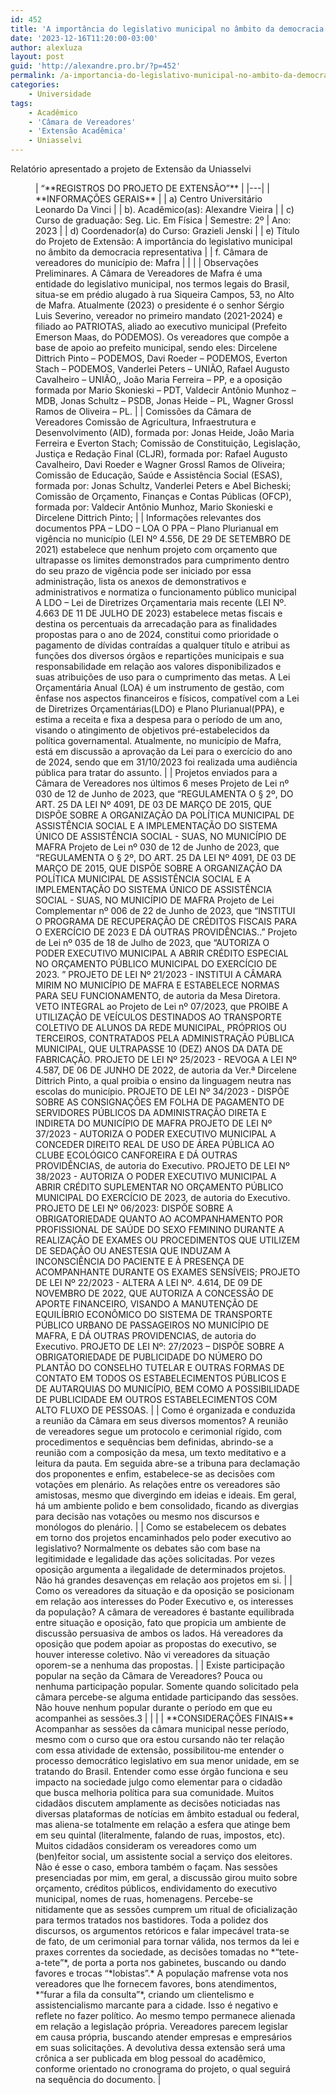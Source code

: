 ```yaml
---
id: 452
title: 'A importância do legislativo municipal no âmbito da democracia representativa'
date: '2023-12-16T11:20:00-03:00'
author: alexluza
layout: post
guid: 'http://alexandre.pro.br/?p=452'
permalink: /a-importancia-do-legislativo-municipal-no-ambito-da-democracia-representativa/
categories:
    - Universidade
tags:
    - Acadêmico
    - 'Câmara de Vereadores'
    - 'Extensão Acadêmica'
    - Uniasselvi
---
```


Relatório apresentado a projeto de Extensão da Uniasselvi

<figure class="wp-block-table">| “**REGISTROS DO PROJETO DE EXTENSÃO”** |
|---|
| **INFORMAÇÕES GERAIS** |
| a) Centro Universitário Leonardo Da Vinci |
| b). Acadêmico(as): Alexandre Vieira |
| c) Curso de graduação: Seg. Lic. Em Física | Semestre: 2º | Ano: 2023 |
| d) Coordenador(a) do Curso: Grazieli Jenski |
| e) Título do Projeto de Extensão: A importância do legislativo municipal no âmbito da democracia representativa |
| f. Câmara de vereadores do município de: Mafra |
|  |
| Observações Preliminares. A Câmara de Vereadores de Mafra é uma entidade do legislativo municipal, nos termos legais do Brasil, situa-se em prédio alugado à rua Siqueira Campos, 53, no Alto de Mafra. Atualmente (2023) o presidente é o senhor Sérgio Luis Severino, vereador no primeiro mandato (2021-2024) e filiado ao PATRIOTAS, aliado ao executivo municipal (Prefeito Emerson Maas, do PODEMOS). Os vereadores que compõe a base de apoio ao prefeito municipal, sendo eles: Dircelene Dittrich Pinto – PODEMOS, Davi Roeder – PODEMOS, Everton Stach – PODEMOS, Vanderlei Peters – UNIÃO, Rafael Augusto Cavalheiro – UNIÃO,, João Maria Ferreira – PP, e a oposição formada por Mario Skonieski – PDT, Valdecir Antônio Munhoz – MDB, Jonas Schultz – PSDB, Jonas Heide – PL, Wagner Grossl Ramos de Oliveira – PL. |
| Comissões da Câmara de Vereadores Comissão de Agricultura, Infraestrutura e Desenvolvimento (AID), formada por: Jonas Heide, João Maria Ferreira e Everton Stach; Comissão de Constituição, Legislação, Justiça e Redação Final (CLJR), formada por: Rafael Augusto Cavalheiro, Davi Roeder e Wagner Grossl Ramos de Oliveira; Comissão de Educação, Saúde e Assistência Social (ESAS), formada por: Jonas Schultz, Vanderlei Peters e Abel Bicheski; Comissão de Orçamento, Finanças e Contas Públicas (OFCP), formada por: Valdecir Antônio Munhoz, Mario Skonieski e Dircelene Dittrich Pinto; |
| Informações relevantes dos documentos PPA – LDO – LOA O PPA – Plano Plurianual em vigência no município (LEI Nº 4.556, DE 29 DE SETEMBRO DE 2021) estabelece que nenhum projeto com orçamento que ultrapasse os limites demonstrados para cumprimento dentro do seu prazo de vigência pode ser iniciado por essa administração, lista os anexos de demonstrativos e administrativos e normatiza o funcionamento público municipal A LDO – Lei de Diretrizes Orçamentaria mais recente (LEI Nº. 4.663 DE 11 DE JULHO DE 2023) estabelece metas fiscais e destina os percentuais da arrecadação para as finalidades propostas para o ano de 2024, constitui como prioridade o pagamento de dívidas contraídas a qualquer título e atribui as funções dos diversos órgãos e repartições municipais e sua responsabilidade em relação aos valores disponibilizados e suas atribuições de uso para o cumprimento das metas. A Lei Orçamentária Anual (LOA) é um instrumento de gestão, com ênfase nos aspectos financeiros e físicos, compatível com a Lei de Diretrizes Orçamentárias(LDO) e Plano Plurianual(PPA), e estima a receita e fixa a despesa para o período de um ano, visando o atingimento de objetivos pré-estabelecidos da política governamental. Atualmente, no município de Mafra, está em discussão a aprovação da Lei para o exercício do ano de 2024, sendo que em 31/10/2023 foi realizada uma audiência pública para tratar do assunto. |
| Projetos enviados para a Câmara de Vereadores nos últimos 6 meses Projeto de Lei nº 030 de 12 de Junho de 2023, que “REGULAMENTA O § 2º, DO ART. 25 DA LEI Nº 4091, DE 03 DE MARÇO DE 2015, QUE DISPÕE SOBRE A ORGANIZAÇÃO DA POLÍTICA MUNICIPAL DE ASSISTÊNCIA SOCIAL E A IMPLEMENTAÇÃO DO SISTEMA ÚNICO DE ASSISTÊNCIA SOCIAL - SUAS, NO MUNICÍPIO DE MAFRA Projeto de Lei nº 030 de 12 de Junho de 2023, que “REGULAMENTA O § 2º, DO ART. 25 DA LEI Nº 4091, DE 03 DE MARÇO DE 2015, QUE DISPÕE SOBRE A ORGANIZAÇÃO DA POLÍTICA MUNICIPAL DE ASSISTÊNCIA SOCIAL E A IMPLEMENTAÇÃO DO SISTEMA ÚNICO DE ASSISTÊNCIA SOCIAL - SUAS, NO MUNICÍPIO DE MAFRA Projeto de Lei Complementar nº 006 de 22 de Junho de 2023, que “INSTITUI O PROGRAMA DE RECUPERAÇÃO DE CRÉDITOS FISCAIS PARA O EXERCÍCIO DE 2023 E DÁ OUTRAS PROVIDÊNCIAS..” Projeto de Lei nº 035 de 18 de Julho de 2023, que “AUTORIZA O PODER EXECUTIVO MUNICIPAL A ABRIR CRÉDITO ESPECIAL NO ORÇAMENTO PÚBLICO MUNICIPAL DO EXERCÍCIO DE 2023. ” PROJETO DE LEI Nº 21/2023 - INSTITUI A CÂMARA MIRIM NO MUNICÍPIO DE MAFRA E ESTABELECE NORMAS PARA SEU FUNCIONAMENTO, de autoria da Mesa Diretora. VETO INTEGRAL ao Projeto de Lei nº 07/2023, que PROIBE A UTILIZAÇÃO DE VEÍCULOS DESTINADOS AO TRANSPORTE COLETIVO DE ALUNOS DA REDE MUNICIPAL, PRÓPRIOS OU TERCEIROS, CONTRATADOS PELA ADMINISTRAÇÃO PÚBLICA MUNICIPAL, QUE ULTRAPASSE 10 (DEZ) ANOS DA DATA DE FABRICAÇÃO. PROJETO DE LEI Nº 25/2023 - REVOGA A LEI Nº 4.587, DE 06 DE JUNHO DE 2022, de autoria da Ver.ª Dircelene Dittrich Pinto, a qual proibia o ensino da linguagem neutra nas escolas do município. PROJETO DE LEI Nº 34/2023 - DISPÕE SOBRE AS CONSIGNAÇÕES EM FOLHA DE PAGAMENTO DE SERVIDORES PÚBLICOS DA ADMINISTRAÇÃO DIRETA E INDIRETA DO MUNICÍPIO DE MAFRA PROJETO DE LEI Nº 37/2023 - AUTORIZA O PODER EXECUTIVO MUNICIPAL A CONCEDER DIREITO REAL DE USO DE ÁREA PÚBLICA AO CLUBE ECOLÓGICO CANFOREIRA E DÁ OUTRAS PROVIDÊNCIAS, de autoria do Executivo. PROJETO DE LEI Nº 38/2023 - AUTORIZA O PODER EXECUTIVO MUNICIPAL A ABRIR CRÉDITO SUPLEMENTAR NO ORÇAMENTO PÚBLICO MUNICIPAL DO EXERCÍCIO DE 2023, de autoria do Executivo. PROJETO DE LEI Nº 06/2023: DISPÕE SOBRE A OBRIGATORIEDADE QUANTO AO ACOMPANHAMENTO POR PROFISSIONAL DE SAÚDE DO SEXO FEMININO DURANTE A REALIZAÇÃO DE EXAMES OU PROCEDIMENTOS QUE UTILIZEM DE SEDAÇÃO OU ANESTESIA QUE INDUZAM A INCONSCIÊNCIA DO PACIENTE E À PRESENÇA DE ACOMPANHANTE DURANTE OS EXAMES SENSÍVEIS; PROJETO DE LEI Nº 22/2023 - ALTERA A LEI Nº. 4.614, DE 09 DE NOVEMBRO DE 2022, QUE AUTORIZA A CONCESSÃO DE APORTE FINANCEIRO, VISANDO A MANUTENÇÃO DE EQUILÍBRIO ECONÔMICO DO SISTEMA DE TRANSPORTE PÚBLICO URBANO DE PASSAGEIROS NO MUNICÍPIO DE MAFRA, E DÁ OUTRAS PROVIDENCIAS, de autoria do Executivo. PROJETO DE LEI Nº: 27/2023 – DISPÕE SOBRE A OBRIGATORIEDADE DE PUBLICIDADE DO NÚMERO DO PLANTÃO DO CONSELHO TUTELAR E OUTRAS FORMAS DE CONTATO EM TODOS OS ESTABELECIMENTOS PÚBLICOS E DE AUTARQUIAS DO MUNICÍPIO, BEM COMO A POSSIBILIDADE DE PUBLICIDADE EM OUTROS ESTABELECIMENTOS COM ALTO FLUXO DE PESSOAS. |
| Como é organizada e conduzida a reunião da Câmara em seus diversos momentos? A reunião de vereadores segue um protocolo e cerimonial rígido, com procedimentos e sequências bem definidas, abrindo-se a reunião com a composição da mesa, um texto meditativo e a leitura da pauta. Em seguida abre-se a tribuna para declamação dos proponentes e enfim, estabelece-se as decisões com votações em plenário. As relações entre os vereadores são amistosas, mesmo que divergindo em ideias e ideais. Em geral, há um ambiente polido e bem consolidado, ficando as divergias para decisão nas votações ou mesmo nos discursos e monólogos do plenário. |
| Como se estabelecem os debates em torno dos projetos encaminhados pelo poder executivo ao legislativo? Normalmente os debates são com base na legitimidade e legalidade das ações solicitadas. Por vezes oposição argumenta a ilegalidade de determinados projetos. Não há grandes desavenças em relação aos projetos em si. |
| Como os vereadores da situação e da oposição se posicionam em relação aos interesses do Poder Executivo e, os interesses da população? A câmara de vereadores é bastante equilibrada entre situação e oposição, fato que propicia um ambiente de discussão persuasiva de ambos os lados. Há vereadores da oposição que podem apoiar as propostas do executivo, se houver interesse coletivo. Não vi vereadores da situação oporem-se a nenhuma das propostas. |
| Existe participação popular na seção da Câmara de Vereadores? Pouca ou nenhuma participação popular. Somente quando solicitado pela câmara percebe-se alguma entidade participando das sessões. Não houve nenhum popular durante o período em que eu acompanhei as sessões.3 |
|  |
| **CONSIDERAÇÕES FINAIS** Acompanhar as sessões da câmara municipal nesse período, mesmo com o curso que ora estou cursando não ter relação com essa atividade de extensão, possibilitou-me entender o processo democrático legislativo em sua menor unidade, em se tratando do Brasil. Entender como esse órgão funciona e seu impacto na sociedade julgo como elementar para o cidadão que busca melhoria política para sua comunidade. Muitos cidadãos discutem amplamente as decisões noticiadas nas diversas plataformas de notícias em âmbito estadual ou federal, mas aliena-se totalmente em relação a esfera que atinge bem em seu quintal (literalmente, falando de ruas, impostos, etc). Muitos cidadãos consideram os vereadores como um (ben)feitor social, um assistente social a serviço dos eleitores. Não é esse o caso, embora também o façam. Nas sessões presenciadas por mim, em geral, a discussão girou muito sobre orçamento, créditos públicos, endividamento do executivo municipal, nomes de ruas, homenagens. Percebe-se nitidamente que as sessões cumprem um ritual de oficialização para termos tratados nos bastidores. Toda a polidez dos discursos, os argumentos retóricos e falar impecável trata-se de fato, de um cerimonial para tornar válida, nos termos da lei e praxes correntes da sociedade, as decisões tomadas no *“tete-a-tete”*, de porta a porta nos gabinetes, buscando ou dando favores e trocas “*lobistas”.* A população mafrense vota nos vereadores que lhe fornecem favores, bons atendimentos, *“furar a fila da consulta”*, criando um clientelismo e assistencialismo marcante para a cidade. Isso é negativo e reflete no fazer político. Ao mesmo tempo permanece alienada em relação a legislação própria. Vereadores parecem legislar em causa própria, buscando atender empresas e empresários em suas solicitações.      A devolutiva dessa extensão será uma crônica a ser publicada em blog pessoal do acadêmico, conforme orientado no cronograma do projeto, o qual seguirá na sequência do documento. |

</figure>